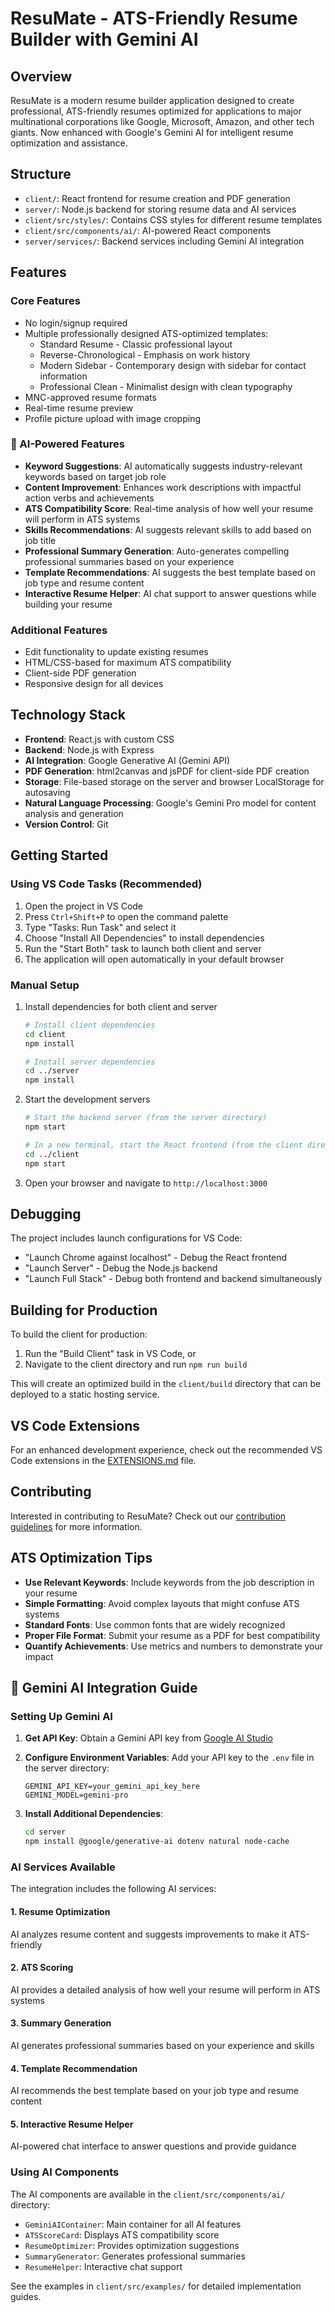 # ResuMate - ATS-Friendly Resume Builder with Gemini AI

## Overview
ResuMate is a modern resume builder application designed to create professional, ATS-friendly resumes optimized for applications to major multinational corporations like Google, Microsoft, Amazon, and other tech giants. Now enhanced with Google's Gemini AI for intelligent resume optimization and assistance.

## Structure
- `client/`: React frontend for resume creation and PDF generation
- `server/`: Node.js backend for storing resume data and AI services
- `client/src/styles/`: Contains CSS styles for different resume templates
- `client/src/components/ai/`: AI-powered React components
- `server/services/`: Backend services including Gemini AI integration

## Features

### Core Features
- No login/signup required
- Multiple professionally designed ATS-optimized templates:
  - Standard Resume - Classic professional layout
  - Reverse-Chronological - Emphasis on work history
  - Modern Sidebar - Contemporary design with sidebar for contact information
  - Professional Clean - Minimalist design with clean typography
- MNC-approved resume formats
- Real-time resume preview
- Profile picture upload with image cropping

### 🚀 AI-Powered Features
- **Keyword Suggestions**: AI automatically suggests industry-relevant keywords based on target job role
- **Content Improvement**: Enhances work descriptions with impactful action verbs and achievements
- **ATS Compatibility Score**: Real-time analysis of how well your resume will perform in ATS systems
- **Skills Recommendations**: AI suggests relevant skills to add based on job title
- **Professional Summary Generation**: Auto-generates compelling professional summaries based on your experience
- **Template Recommendations**: AI suggests the best template based on job type and resume content
- **Interactive Resume Helper**: AI chat support to answer questions while building your resume

### Additional Features
- Edit functionality to update existing resumes
- HTML/CSS-based for maximum ATS compatibility
- Client-side PDF generation
- Responsive design for all devices

## Technology Stack
- **Frontend**: React.js with custom CSS
- **Backend**: Node.js with Express
- **AI Integration**: Google Generative AI (Gemini API)
- **PDF Generation**: html2canvas and jsPDF for client-side PDF creation
- **Storage**: File-based storage on the server and browser LocalStorage for autosaving
- **Natural Language Processing**: Google's Gemini Pro model for content analysis and generation
- **Version Control**: Git

## Getting Started

### Using VS Code Tasks (Recommended)
1. Open the project in VS Code
2. Press `Ctrl+Shift+P` to open the command palette
3. Type "Tasks: Run Task" and select it
4. Choose "Install All Dependencies" to install dependencies
5. Run the "Start Both" task to launch both client and server
6. The application will open automatically in your default browser

### Manual Setup
1. Install dependencies for both client and server
   ```bash
   # Install client dependencies
   cd client
   npm install
   
   # Install server dependencies
   cd ../server
   npm install
   ```

2. Start the development servers
   ```bash
   # Start the backend server (from the server directory)
   npm start
   
   # In a new terminal, start the React frontend (from the client directory)
   cd ../client
   npm start
   ```

3. Open your browser and navigate to `http://localhost:3000`

## Debugging
The project includes launch configurations for VS Code:
- "Launch Chrome against localhost" - Debug the React frontend
- "Launch Server" - Debug the Node.js backend
- "Launch Full Stack" - Debug both frontend and backend simultaneously

## Building for Production
To build the client for production:
1. Run the "Build Client" task in VS Code, or
2. Navigate to the client directory and run `npm run build`

This will create an optimized build in the `client/build` directory that can be deployed to a static hosting service.

## VS Code Extensions

For an enhanced development experience, check out the recommended VS Code extensions in the [EXTENSIONS.md](./EXTENSIONS.md) file.

## Contributing

Interested in contributing to ResuMate? Check out our [contribution guidelines](./CONTRIBUTING.md) for more information.

## ATS Optimization Tips
- **Use Relevant Keywords**: Include keywords from the job description in your resume
- **Simple Formatting**: Avoid complex layouts that might confuse ATS systems
- **Standard Fonts**: Use common fonts that are widely recognized
- **Proper File Format**: Submit your resume as a PDF for best compatibility
- **Quantify Achievements**: Use metrics and numbers to demonstrate your impact

## 🧠 Gemini AI Integration Guide

### Setting Up Gemini AI

1. **Get API Key**: Obtain a Gemini API key from [Google AI Studio](https://makersuite.google.com/app/apikey)

2. **Configure Environment Variables**: Add your API key to the `.env` file in the server directory:
   ```
   GEMINI_API_KEY=your_gemini_api_key_here
   GEMINI_MODEL=gemini-pro
   ```

3. **Install Additional Dependencies**:
   ```bash
   cd server
   npm install @google/generative-ai dotenv natural node-cache
   ```

### AI Services Available

The integration includes the following AI services:

#### 1. Resume Optimization
AI analyzes resume content and suggests improvements to make it ATS-friendly

#### 2. ATS Scoring
AI provides a detailed analysis of how well your resume will perform in ATS systems

#### 3. Summary Generation
AI generates professional summaries based on your experience and skills

#### 4. Template Recommendation
AI recommends the best template based on your job type and resume content

#### 5. Interactive Resume Helper
AI-powered chat interface to answer questions and provide guidance

### Using AI Components

The AI components are available in the `client/src/components/ai/` directory:

- `GeminiAIContainer`: Main container for all AI features
- `ATSScoreCard`: Displays ATS compatibility score
- `ResumeOptimizer`: Provides optimization suggestions
- `SummaryGenerator`: Generates professional summaries
- `ResumeHelper`: Interactive chat support

See the examples in `client/src/examples/` for detailed implementation guides.
